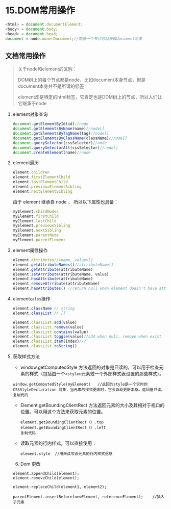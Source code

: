 # 15.DOM常用操作

```javascript
<html> = document.documentElement;
<body> = document.body;
<head> = document.head;
document = node.ownerDocument;//随意一个节点可以获取document对象
```

## 文档常用操作

> 关于node和element的区别：
>
> DOM树上的每个节点都是node，比如document本身节点，但是document本身并不是所谓的<document/>标签
>
> element却是特定的html标签，它肯定也是DOM树上的节点，所以人们让它继承于node

1. element对象查询

   ```javascript
   document.getElementById(id)//node
   document.getElementsByName(name)//node[]
   document.getElementsByTagName(tag)//node[]
   document.getElementsByClassName(className)//node[]
   document.querySelector(cssSelector)//node
   document.querySelectorAll(cssSelector)//node[]
   document.createElement(name)//node
   ```

2. element遍历

   ```javascript
   element.children
   element.firstElementChild
   element.lastElementChild
   element.previousElementSibling
   element.nextElementSibling
   ```

   由于 element 继承自 node ， 所以以下属性也具备：

   ```JavaScript
   myElement.childNodes
   myElement.firstChild
   myElement.lastChild
   myElement.previousSibling
   myElement.nextSibling
   myElement.parentNode
   myElement.parentElement
   ```

3. element属性操作

   ```javascript
   element.attributes//<name, value>[]
   element.getAttributeNames()//attributeName[]
   element.getAttribute(attributeName)
   element.setArrribute(attributeName, value)
   element.hasAttribute(attributeName)
   element.removeAtrribute(attributeName)
   element.hasAttributes() //return null when element doesn't have attributes
   ```

4. element`calss`操作

   ```java
   element.className // string
   element.classList // []
   ```

   ```javascript
   element.classList.add(value)
   element.classList.remove(value)
   element.classList.contains(value)
   element.classList.toggle(value)//add when null, remove when exist
   element.classList.item(index)//?
   element.classList.toString()
   ```

5. 获取样式方法

   - window.getComputedStyle 方法返回的对象是只读的，可以用于检查元素的样式（包括由一个`<style>`元素或一个外部样式表设置的那些样式）。

   ```
   window.getComputedStyle(myElement)	//返回的style是一个实时的 CSSStyleDeclaration 对象，当元素的样式更改时，它会自动更新本身。返回值只读。
   复制代码
   ```

   - Element.getBoundingClientRect 方法返回元素的大小及其相对于视口的位置。可以用这个方法来获取元素的位置。

     ```
     element.getBoundingClientRect（）.top
     element.getBoundingClientRect（）.left
     复制代码
     ```

   - 读取元素的行内样式，可以直接使用：

     ```
     element.style	//用来读写该元素的行内样式信息
     ```

   6. Dom 更改

   ```
   element.appendChild(element);
   element.removeChild(element);
   
   element.replaceChild(element1, element2);
   
   parentElement.insertBefore(newElement, referenceElement);	//插入子元素
   ```